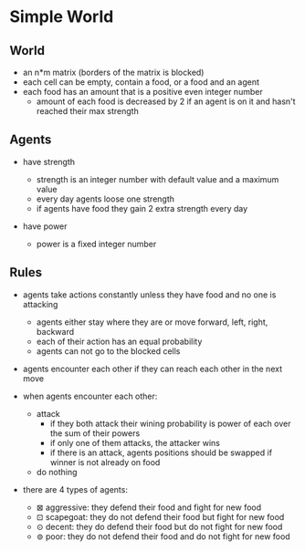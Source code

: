 # Simple World

## World
- an n*m matrix (borders of the matrix is blocked)
- each cell can be empty, contain a food, or a food and an agent
- each food has an amount that is a positive even integer number    
    - amount of each food is decreased by 2 if an agent is on it and hasn't reached their max strength

## Agents
- have strength
    - strength is an integer number with default value and a maximum value
    - every day agents loose one strength
    - if agents have food they gain 2 extra strength every day 
    
- have power
    - power is a fixed integer number
    
## Rules
- agents take actions constantly unless they have food and no one is attacking
    - agents either stay where they are or move forward, left, right, backward
    - each of their action has an equal probability 
    - agents can not go to the blocked cells

- agents encounter each other if they can reach each other in the next move

- when agents encounter each other:
    - attack
        - if they both attack their wining probability is power of each over the sum of their powers
        - if only one of them attacks, the attacker wins
        - if there is an attack, agents positions should be swapped if winner is not already on food
    - do nothing

- there are 4 types of agents:
   - ⊠ aggressive: they defend their food and fight for new food
   - ⊡ scapegoat: they do not defend their food but fight for new food
   - ⊙ decent: they do defend their food but do not fight for new food   
   - ⊚ poor: they do not defend their food and do not fight for new food
 